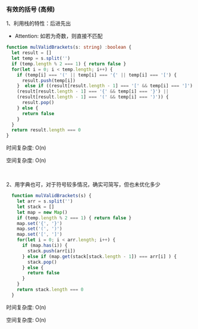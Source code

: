 ### 有效的括号 (高频)

1、利用栈的特性：后进先出

* Attention: 如若为奇数，则直接不匹配

````typescript
function mulValidBrackets(s: string) :boolean {
  let result = []
  let temp = s.split('')
  if (temp.length % 2 === 1) { return false }
  for(let i = 0; i < temp.length; i++) {
    if (temp[i] === '(' || temp[i] === '{' || temp[i] === '[') {
      result.push(temp[i])
    }  else if ((result[result.length - 1] === '[' && temp[i] === ']') || 
    (result[result.length - 1] === '{' && temp[i] === '}') || 
    (result[result.length - 1] === '(' && temp[i] === ')')) {
      result.pop()
    } else {
      return false
    }
  } 
  return result.length === 0
}
````
时间复杂度: O(n)

空间复杂度: O(n)

<br/>

2、用字典也可，对于符号较多情况，确实可简写，但也未优化多少

````javaScript
  function mulValidBrackets(s) {
    let arr = s.split('')
    let stack = []
    let map = new Map()
    if (temp.length % 2 === 1) { return false }
    map.set('{', '}')
    map.set('(', ')')
    map.set('[', ']')
    for(let i = 0; i < arr.length; i++) {
      if (map.has(i)) {
        stack.push(arr[i])
      } else if (map.get(stack[stack.length - 1]) === arr[i] ) {
        stack.pop()
      } else {
        return false
      }
    }
    return stack.length === 0
  }
````

时间复杂度: O(n)

空间复杂度: O(n)
